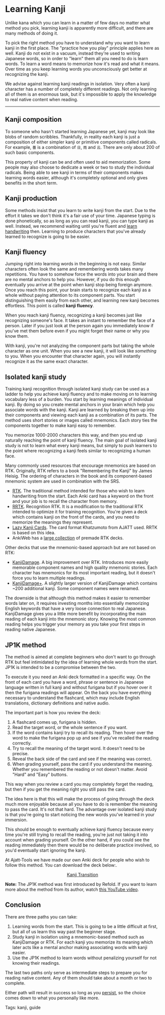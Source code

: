 # Learning Kanji

Unlike kana which you can learn in a matter of few days no matter what method you pick,
learning kanji is apparently more difficult, and there are many methods of doing it.

To pick the right method
you have to understand why you want to learn kanji in the first place.
The "practice how you play" principle applies here as well.
Kanji do not exist in a vacuum, instead they're used to writing Japanese words,
so in order to "learn" them all you need to do is learn words.
To learn a word means to memorize how it's read and what it means.
Over time as you keep learning words you unconsciously get better at recognizing the kanji.

We advise against learning kanji readings in isolation.
Very often a kanji character has a number of completely different readings.
Not only learning all of them is an enormous task,
but it's impossible to apply the knowledge to real native content when reading.

****

## Kanji composition

To someone who hasn't started learning Japanese yet,
kanji may look like blobs of random scribbles.
Thankfully, in reality each kanji is just a composition
of either simpler kanji or primitive components called radicals.
For example, `曇` is a combination of `日`, `雨` and `云`.
There are only about 200 of such basic components.

This property of kanji can be and often used to aid memorization.
Some people may also choose to dedicate a week or two to study the individual radicals.
Being able to see kanji in terms of their components makes learning words easier,
although it's completely optional and only gives benefits in the short term.

## Kanji production

Some methods insist that you learn to write kanji from the start.
Due to the effort it takes we don't think it's a fair use of your time.
Japanese typing is done phonetically,
so as long as you can read kanji, you can type kanji as well.
Instead, we recommend waiting until you're fluent and
[learn handwriting](writing-japanese.html) then.
Learning to produce characters that you've already learned to recognize is going to be easier.

## Kanji fluency

Jumping right into learning words in the beginning is not easy.
Similar characters often look the same
and remembering words takes many repetitions.
You have to somehow force the words into your brain
and there are no mental anchors to help you.
However, if you do this enough eventually you arrive at the point when kanji stop being foreign anymore.
Once you reach this point, your brain starts to recognize each kanji as a whole
without paying attention to its component parts.
You start distinguishing them easily from each other,
and learning new kanji becomes effortless.
This point is called **kanji fluency**.

When you reach kanji fluency,
recognizing a kanji becomes just like recognizing someone's face.
It takes an instant to remember the face of a person.
Later if you just look at the person again
you immediately know if you've met them before
even if you might forget their name or why you know them.

With kanji, you're not analyzing the component parts
but taking the whole character as one unit.
When you see a new kanji, it will look like *something* to you.
When you encounter that character again,
you will instantly recognize it as the same exact character.

## Isolated kanji study

Training kanji recognition through isolated kanji study
can be used as a ladder to help you achieve kanji fluency
and to make moving on to learning vocabulary less of a burden.
You start by learning meanings of individual kanji.
By doing so you create mental anchors in your brain
which help you associate words with the kanji.
Kanji are learned by breaking them up into their components
and viewing each kanji as a combination of its parts.
The method uses short stories or images called mnemonics.
Each story ties the components together to make kanji easy to remember.

You memorize 1000-2000 characters this way,
and then you end up naturally reaching the point of kanji fluency.
The main goal of isolated kanji study is not to learn what every kanji means,
but simply to push learners to the point
where recognizing a kanji feels similar to recognizing a human face.

Many commonly used resources that encourage mnemonics are based on RTK.
Originally, RTK refers to a book "Remembering the Kanji" by James Heisig.
The ordering of characters in the book
and its component-based mnemonic system
are used in combination with the SRS.

* [RTK](https://web.archive.org/web/20210224170156/https://www.britvsjapan.com/learn-kanji-fast-ultimate-guide-to-remembering-the-kanji/).
The traditional method intended for those who wish to learn handwriting from the start.
Each Anki card has a keyword on the front and your job is to recall the character from memory.
* [RRTK](https://web.archive.org/web/20210224170546if_/https://massimmersionapproach.com/table-of-contents/stage-1/jp-quickstart-guide/#rrtk).
Recognition RTK.
It is a modification to the traditional RTK intended to optimize it for training recognition.
You're given a deck which contains kanji on the front of the cards,
and you need to memorize the meanings they represent.
* [Lazy Kanji Cards](http://www.alljapaneseallthetime.com/blog/lazy-kanji-cards-a-new-srs-card-format/).
The card format Khatzumoto from AJATT used.
RRTK is based on this idea.
* AnkiWeb has a [large collection](https://ankiweb.net/shared/decks/rtk) of premade RTK decks.

Other decks that use the mnemonic-based approach but are not based on RTK:
* [KanjiDamage](http://www.kanjidamage.com/).
A big improvement over RTK.
Introduces more easily memorable component names and high quality mnemonic stories.
Each character has mnemonics for its most important reading,
but it doesn't force you to learn multiple readings.
* [KanjiDamage+](https://mega.nz/#!CQg0SKyI!Ufho0RKmmW8P6XRx8KiDY1JeAXoGOgmjrEscayil8cA).
A slightly larger version of KanjiDamage which contains ~200 additional kanji.
Some component names were renamed.

The downside is that although this method makes it easier to remember words later on,
it requires investing months into essentially memorizing English keywords
that have a very loose connection to real Japanese.
KanjiDamage gives you a little more benefit
by incorporating the main reading of each kanji into the mnemonic story.
Knowing the most common reading helps you trigger your memory
as you take your first steps in reading native Japanese.

## JP1K method

The method is aimed at complete beginners who don't want to go through RTK
but feel intimidated by the idea of learning whole words from the start.
JP1K is intended to be a compromise between the two.

To execute it you need an Anki deck formatted in a specific way.
On the front of each card you have a word, phrase or sentence in Japanese language
written in full kanji and without furigana but if you hover over it
then the furigana readings will appear.
On the back you have everything necessary to understand the flashcard,
which may include English translations, dictionary definitions and native audio.

The important part is how you review the deck:

1) A flashcard comes up, furigana is hidden.
1) Read the target word, or the whole sentence if you want.
1) If the word contains kanji try to recall its reading.
Then hover over the word to make the furigana pop up
and see if you've recalled the reading correctly.
1) Try to recall the meaning of the target word. It doesn't need to be precise.
1) Reveal the back side of the card and see if the meaning was correct.
1) When grading yourself, pass the card if you understand the meaning.
Whether you remembered the reading or not doesn't matter.
Avoid "Hard" and "Easy" buttons.

This way when you review a card you may completely forget the reading,
but then if you get the meaning right you still pass the card.

The idea here is that this will make the process of going through the deck
much more enjoyable because all you have to do is remember the meaning
to pass the card. It's not that hard.
The advantage over isolated kanji study
is that you're going to start noticing
the new words you've learned in your immersion.

This should be enough to eventually achieve kanji fluency
because every time you're still trying to recall the reading,
you're just not taking it into account when grading yourself.
On the other hand, if you could see the reading immediately
then there would be no deliberate practice involved,
so you'd eventually start ignoring the kanji.

At Ajatt-Tools we have made our own Anki deck for people who wish to follow this method.
You can download the deck below:.

<p align="center"><a class="download_button" href="jp1k-anki-deck.html">Kanji Transition</a></p>

**Note:** The JP1K method was first introduced by Refold.
If you want to learn more about the method from its author,
watch [this YouTube video](https://youtu.be/53qKsYxVhoM).

## Conclusion

There are three paths you can take:

1) Learning words from the start.
This is going to be a little difficult at first,
but all of us learn this way past the beginner stage.
2) Study kanji in isolation using a mnemonic-based method such as KanjiDamage or RTK.
For each kanji you memorize its meaning
which later acts like a mental anchor making associating words with kanji easier.
3) Use the JP1K method to learn words without penalizing yourself for not knowing their readings.

The last two paths only serve as intermediate steps to prepare you for reading native content.
Any of them should take about a month or two to complete.

Either path will result in success
so long as you [persist](https://youtu.be/S-ixV6nV0HU?t=18),
so the choice comes down to what you personally like more.

Tags: kanji, guide

